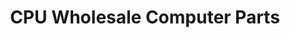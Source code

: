 ---
title: "CPU Wholesale Computer Parts"
url: /longview/cpu-wholesale-computer-parts/
shop: computer
---